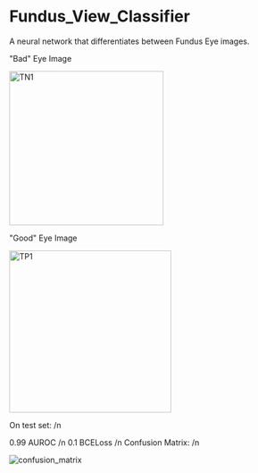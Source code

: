 # Fundus_View_Classifier

A neural network that differentiates between Fundus Eye images. 

"Bad" Eye Image 


<img width="276" alt="TN1" src="https://github.com/Tkuo42/Fundus_View_Classifier/assets/71362962/11370b29-7f0b-4938-ba6f-9ee503456a86">

"Good" Eye Image


<img width="290" alt="TP1" src="https://github.com/Tkuo42/Fundus_View_Classifier/assets/71362962/f2d7c089-fe9a-42bb-91d1-1ca7478affc8">


On test set: /n


0.99 AUROC /n
0.1 BCELoss /n
Confusion Matrix: /n


![confusion_matrix](https://github.com/Tkuo42/Fundus_View_Classifier/assets/71362962/4aeee856-9aa1-40e8-b7d8-f1c38366c878)
